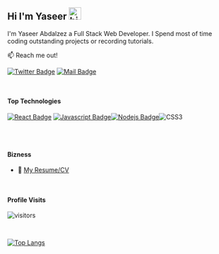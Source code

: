## Hi I'm Yaseer <img src="https://user-images.githubusercontent.com/1303154/88677602-1635ba80-d120-11ea-84d8-d263ba5fc3c0.gif" width="28px" alt="hi">

I'm Yaseer Abdalzez a Full Stack Web Developer.
I Spend most of time coding outstanding projects or recording tutorials.

:mailbox: Reach me out!

[![Twitter Badge](https://img.shields.io/badge/-@Tyt38-1ca0f1?style=flat&labelColor=1ca0f1&logo=twitter&logoColor=white&link=https://twitter.com/Tyt83)](https://twitter.com/Tyt83) [![Mail Badge](https://img.shields.io/badge/-Yaseer911-c0392b?style=flat&labelColor=c0392b&logo=gmail&logoColor=white)](mailto:Y1seer911@gmail.com)

<!-- TODO: Add last video link -->

<br>

#### Top Technologies

<!-- TODO: Make technologies links takes you to repositories -->

[![React Badge](https://img.shields.io/badge/-React-61DBFB?style=for-the-badge&labelColor=black&logo=react&logoColor=61DBFB)](#) [![Javascript Badge](https://img.shields.io/badge/-Javascript-F0DB4F?style=for-the-badge&labelColor=black&logo=javascript&logoColor=F0DB4F)](#)[![Nodejs Badge](https://img.shields.io/badge/-Nodejs-3C873A?style=for-the-badge&labelColor=black&logo=node.js&logoColor=3C873A)](#)![CSS3](https://img.shields.io/badge/css3-%231572B6.svg?style=for-the-badge&logo=css3&logoColor=white)


<br />
<br />

#### Bizness
- :paperclip: [My Resume/CV](**https://github.com/ipenywis/ipenywis/blob/master/resumes/resume%20v1.0.pdf**)

<br>

#### Profile Visits 



![visitors](https://visitor-badge.glitch.me/badge?page_id=Ya911.Ya911)

<br>

[![Top Langs](https://github-readme-stats.vercel.app/api/top-langs/?username=Ya911&layout=compact)](https://github.com/anuraghazra/github-readme-stats)
